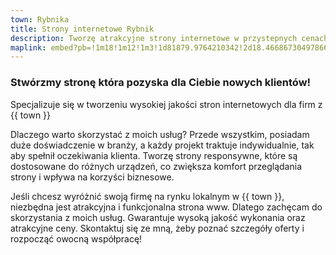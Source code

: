 ```yaml
---
town: Rybnika
title: Strony internetowe Rybnik
description: Tworzę atrakcyjne strony internetowe w przystepnych cenach dla firm z Rybnika. Zadzwoń do mnie +48 788 660 190
maplink: embed?pb=!1m18!1m12!1m3!1d81879.9764210342!2d18.466867304978663!3d50.10969998730184!2m3!1f0!2f0!3f0!3m2!1i1024!2i768!4f13.1!3m3!1m2!1s0x471148d6419d8e49%3A0xc26d40f9f9b53851!2sRybnik!5e0!3m2!1spl!2spl!4v1682841991921!5m2!1spl!2spl
---
```



### Stwórzmy stronę która pozyska dla Ciebie nowych klientów!

Specjalizuje się w tworzeniu wysokiej jakości stron internetowych dla firm z {{ town }}

Dlaczego warto skorzystać z moich usług? Przede wszystkim, posiadam duże doświadczenie w branży, a każdy projekt traktuje indywidualnie, tak aby spełnił oczekiwania klienta. Tworzę strony responsywne, które są dostosowane do różnych urządzeń, co zwiększa komfort przeglądania strony i wpływa na korzyści biznesowe.

Jeśli chcesz wyróżnić swoją firmę na rynku lokalnym w {{ town }}, niezbędna jest atrakcyjna i funkcjonalna strona www. Dlatego zachęcam do skorzystania z moich usług. Gwarantuje wysoką jakość wykonania oraz atrakcyjne ceny. Skontaktuj się ze mną, żeby poznać szczegóły oferty i rozpocząć owocną współpracę!